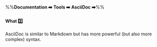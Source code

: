 <link rel="stylesheet" href="{{baseUrl}}/css/textbook.css">

<div class="website-content">

%%**Documentation :arrow_right: Tools :arrow_right: AsciiDoc :arrow_right:**%%

#### What :two:

<div id="main">

AsciiDoc is similar to Markdown but has more powerful (but also more complex) syntax.

</div>
</div>

